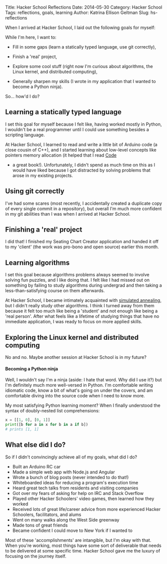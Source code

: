 Title: Hacker School Reflections
Date: 2014-05-30
Category: Hacker School
Tags: reflections, goals, learning
Author: Katrina Ellison Geltman
Slug: hs-reflections

When I arrived at Hacker School, I laid out the following goals for myself:

While I'm here, I want to:
<ul>
<li>
<p>Fill in some gaps
(learn a statically typed language, use git correctly),</p>
</li>
<li>
<p>Finish a 'real' project, </p>
</li>
<li>
<p>Explore some cool stuff (right now I'm curious
about algorithms, the Linux kernel, and distributed computing),</p>
</li>
<li>
<p>Generally sharpen my skills (I wrote in my application that I
wanted to become a Python ninja). </p>
</li>
</ul>

So... how'd I do?


## Learning a statically typed language

I set this goal for myself because I felt like, having worked mostly in Python,
I wouldn't be a real programmer until I could use something besides a scripting
language.

At Hacker School, I learned to read and write a little bit of Arduino code (a
close cousin of C++), and I started learning about low-level concepts like
pointers memory allocation (it helped that I read
[Code](http://www.amazon.com/Code-Language-Computer-Hardware-Software/dp/0735611319/ref=sr_1_1?s=books&ie=UTF8&qid=1401493596&sr=1-1&keywords=code)
- a great book!). Unfortunately, I didn't spend as much time on this as I would
have liked because I got distracted by solving problems that arose in my
existing projects.


## Using git correctly

I've had some scares (most recently, I accidentally created a duplicate copy of
every single commit in a repository), but overall I'm much more confident in my
git abilities than I was when I arrived at Hacker School.

## Finishing a 'real' project

I did that! I finished my Seating Chart Creator application and handed it off to
my 'client' (the work was pro-bono and open source) earlier this month.


## Learning algorithms

I set this goal because algorithms problems always seemed to involve solving fun
puzzles, and I like doing that. I felt like I had missed out on something by
failing to study algorithms during undergrad and then taking a
less-than-satisfying course on them afterwards.

At Hacker School, I became intimately acquainted with [simulated
annealing](/simulated-annealing.html), but I didn't really study other
algorithms. I think I turned away from them because it felt too much like being
a 'student' and not enough like being a 'real person'. After what feels like a
lifetime of studying things that have no immediate application, I was ready to
focus on more applied skills.


## Exploring the Linux kernel and distributed computing

No and no. Maybe another session at Hacker School is in my future?


#### Becoming a Python ninja

Well, I wouldn't say I'm a ninja (aside: I hate that word. Why did I use it?)
but I'm definitely much more well-versed in Python. I'm comfortable writing
idiomatic code, know a bit of what's going on under the covers, and am
comfortable diving into the source code when I need to know more.

My most satisfying Python learning moment? When I finally understood the syntax
of doubly-nested list comprehensions:

```python
x = [[1, 0], [0, 1]]
print([b for a in x for b in a if b])
# prints [1, 1]
```

## What else did I do?
So if I didn't convincingly achieve all of my goals, what did I do?

* Built an Arduino RC car
* Made a simple web app with Node.js and Angular
* Wrote a bunch of blog posts (never intended to do that!)
* Whiteboarded ideas for reducing a program's execution time
* Heard great tech talks from residents and visiting companies
* Got over my fears of asking for help on IRC and Stack Overflow
* Played other Hacker Schoolers' video games, then learned how they worked
* Received lots of great life/career advice from more experienced Hacker
Schoolers, facilitators, and alums
* Went on many walks along the West Side greenway
* Made tons of great friends
* Became confident I could move to New York if I wanted to

Most of these 'accomplishments' are intangible, but I'm okay with that. When
you're working, most things have some sort of deliverable that needs to be
delivered at some specific time. Hacker School gave me the luxury of focusing on
the journey itself.
